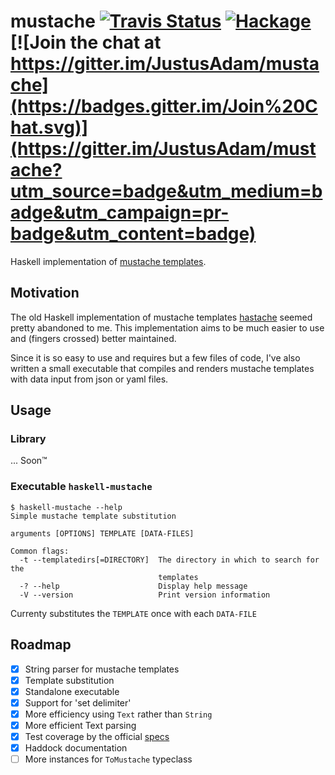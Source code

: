 # mustache [![Travis Status](https://travis-ci.org/JustusAdam/mustache.svg?branch=master)](https://travis-ci.org/JustusAdam/mustache) [![Hackage](https://img.shields.io/hackage/v/mustache.svg)](https://hackage.haskell.org/package/mustache) [![Join the chat at https://gitter.im/JustusAdam/mustache](https://badges.gitter.im/Join%20Chat.svg)](https://gitter.im/JustusAdam/mustache?utm_source=badge&utm_medium=badge&utm_campaign=pr-badge&utm_content=badge)

Haskell implementation of [mustache templates][mustache-homepage].

[mustache-homepage]: https://mustache.github.io

## Motivation

The old Haskell implementation of mustache templates [hastache][] seemed pretty abandoned to me. This implementation aims to be much easier to use and (fingers crossed) better maintained.

[hastache]: https://hackage.haskell.org/package/hastache

Since it is so easy to use and requires but a few files of code, I've also written a small executable that compiles and renders mustache templates with data input from json or yaml files.

## Usage

### Library

... Soon™

### Executable `haskell-mustache`

    $ haskell-mustache --help
    Simple mustache template substitution

    arguments [OPTIONS] TEMPLATE [DATA-FILES]

    Common flags:
      -t --templatedirs[=DIRECTORY]  The directory in which to search for the
                                     templates
      -? --help                      Display help message
      -V --version                   Print version information

Currenty substitutes the `TEMPLATE` once with each `DATA-FILE`

## Roadmap

- [x] String parser for mustache templates
- [x] Template substitution
- [x] Standalone executable
- [x] Support for 'set delimiter'
- [x] More efficiency using `Text` rather than `String`
- [x] More efficient Text parsing
- [x] Test coverage by the official [specs](https://github.com/mustache/spec)
- [x] Haddock documentation
- [ ] More instances for `ToMustache` typeclass
